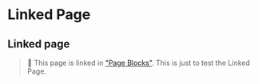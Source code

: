 # Linked Page

## Linked page

> 🔗 This page is linked in ["Page Blocks"](https://bit.ly/3hGUlLf). This is just to test the Linked Page.

